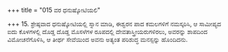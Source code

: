 +++
title = "015 ವರ ಧನುಷ್ಕೋಟಿಯಲಿ"

+++
15. ಶ್ರೇಷ್ಠವಾದ ಧನುಷ್ಕೋಟಿಯಲ್ಲಿ ಸ್ನಾನ ಮಾಡಿ, ಈಶ್ವರನ ಪಾದ ಕಮಲಗಳಿಗೆ ನಮಸ್ಕರಿಸಿ, ಆ ಸಾಮೀಪ್ಯದ ಐದು ಕೊಳಗಳಲ್ಲಿ ದೊಡ್ಡ ದೊಡ್ಡ ಮೊಸಳೆಗಳ ರೂಪದಲ್ಲಿ ದೇವತಾಸ್ತ್ರೀಯರುಗಳಿರಲು, ಅವರನ್ನು ಶಾಪದಿಂದ ವಿಮೋಚನೆಗೊಳಿಸಿ, ಆ ತೀರ್ಥ ಸೇವೆಯಿಂದ ಅವನು ಅತ್ಯಂತ ಪರಿಶುದ್ಧ ಮನಸ್ಸನ್ನು ಹೊಂದಿದನು.